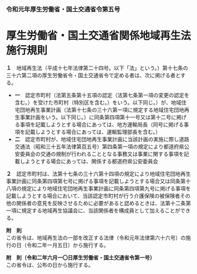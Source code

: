 ### 令和元年厚生労働省・国土交通省令第五号  
# 厚生労働省・国土交通省関係地域再生法施行規則  
  
**１**　地域再生法（平成十七年法律第二十四号。以下「法」という。）第十七条の三十六第二項の厚生労働省令・国土交通省令で定める者は、次に掲げる者とする。  
* **一**　認定市町村（法第五条第十五項の認定（法第七条第一項の変更の認定を含む。）を受けた市町村（特別区を含む。）をいう。以下同じ。）が、地域住宅団地再生事業計画（法第十七条の三十六第一項に規定する地域住宅団地再生事業計画をいう。以下同じ。）に同条第四項第十一号又は第十二号に掲げる事項を記載しようとする場合にあっては、地方運輸局長（同号に掲げる事項を記載しようとする場合にあっては、運輸監理部長を含む。）  
* **二**　認定市町村が、地域住宅団地再生事業計画に当該計画の実施に際し道路交通法（昭和三十五年法律第百五号）第四条第一項の規定により都道府県公安委員会の交通の規制が行われることとなる事務又は事業に関する事項を記載しようとする場合にあっては、関係する都道府県公安委員会  
  
**２**　認定市町村は、法第十七条の三十六第十四項の規定により地域住宅団地再生事業計画に同条第四項第七号に掲げる事項を記載しようとする場合又は同条第十八項の規定により地域住宅団地再生事業計画に同条第四項第九号に掲げる事項を記載しようとする場合において、当該認定市町村が行う介護保険の被保険者その他の関係者の意見を反映させるために必要があると認めるときは、法第十二条第一項に規定する地域再生協議会に、当該関係者を構成員として加えることができる。  
  
**附　則**  
この省令は、地域再生法の一部を改正する法律（令和元年法律第六十六号）の施行の日（令和二年一月五日）から施行する。  
  
**附　則（令和二年六月一〇日厚生労働省・国土交通省令第一号）**  
この省令は、公布の日から施行する。  
  

